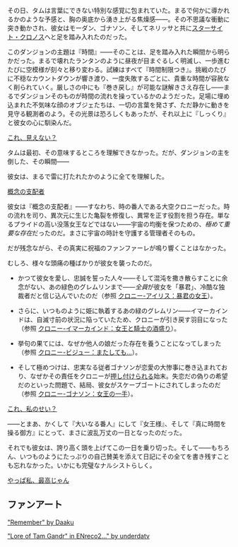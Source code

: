 <!-- title: タム・ガンドル -->
<!-- status: 生存 -->

その日、タムは言葉にできない特別な感覚に包まれていた。まるで何かに導かれるかのような予感と、胸の奥底から湧き上がる焦燥感――。その不思議な衝動に突き動かされ、彼女はモーダン、ゴナソン、そしてネリッサと共に[スターサイト・クロノス](https://www.youtube.com/live/YVyeKQ-6Ka8?si=eMc-IJaSIceRJmM9&t=685)へと足を踏み入れたのだった。

このダンジョンの主題は『時間』――そのことは、足を踏み入れた瞬間から明らかだった。まるで壊れたランタンのように昼夜が目まぐるしく明滅し、一歩進むたびに空模様が刻々と移り変わる。試練はすべて『時間制限つき』。挑戦のたびに不穏なカウントダウンが響き渡り、一度失敗するごとに、貴重な時間が容赦なく削られていく。厳しさの中にも『巻き戻し』が可能な謎解きさえ存在し――まるでダンジョンそのものが時間の流れを操っているかのようだった。足場に埋め込まれた不気味な顔のオブジェたちは、一切の言葉を発さず、ただ静かに動きを見守る観測者のよう。その光景は恐ろしくもあったが、それ以上に『しっくり』と彼女の心に馴染んだ。

[これ、見えない？](#embed:https://www.youtube.com/live/YVyeKQ-6Ka8?si=W5py9gmL5DGzScvo&t=3497)

タムは最初、その意味するところを理解できなかった。だが、ダンジョンの主を倒した、その瞬間――

彼女は、まるで雷に打たれたかのように全てを理解した。

[概念の支配者](#embed:https://www.youtube.com/live/YVyeKQ-6Ka8?si=8HyG-8VqesNR7ggs&t=4112)

彼女は『概念の支配者』――すなわち、時の番人である大空クロニーだった。時の流れを司り、異次元に生じた亀裂を修復し、異常を正す役割を担う存在。単なるプライドの高い没落女王などではない――宇宙の均衡を保つための、*極めて重要な存在*だったのだ。まさに宇宙の時計を守護する管理者そのもの。

だが残念ながら、その真実に祝福のファンファーレが鳴り響くことはなかった。

むしろ、様々な頭痛の種ばかりが彼女を襲ったのだ。

- かつて彼女を愛し、忠誠を誓った人々――そして混沌を撒き散らすことに余念がない、あの緑色のグレムリンまで――*全員*が彼女を「暴君」、冷酷な独裁者だと信じ込んでいたのだ（参照 [クロニー-アイリス：暴君の女王](#edge:irys-kronii)）。

- さらに、いつものように姫に執着するあの緑のグレムリン――イマーカインドは、自滅寸前の状況に陥っていたため、クロニーが引き戻す羽目になった（参照 [クロニー-イマーカインド：女王と騎士の酒盛り](#edge:cecilia-kronii)）。

- 挙句の果てには、なぜか他人の娘だった存在を養うことになってしまった（参照 [クロニー-ビジュー：またしても…](#edge:bijou-kronii)）。

- そして極めつけは、忠実なる従者ゴナソンが恋愛の大惨事に巻き込まれており、なぜかその責任をクロニーが[押し付けられる](https://www.youtube.com/live/YVyeKQ-6Ka8?si=52HWNzLYw1YlgPp8&t=10344)始末。失恋だの偽りの希望だのといった問題で、結局、彼女がスケープゴートにされてしまったのだ（参照 [クロニー-ゴナソン：女王の一手](#edge:kronii-gigi)）。

[これ、私のせい？](#embed:https://www.youtube.com/live/YVyeKQ-6Ka8?si=vXgt9AUn-I4rIQ5o&t=11385)

――とまあ、かくして『大いなる番人』にして『女王様』、そして『真に時間を操る御方』にとって、まさに波乱万丈の一日となったのだった。

それでも彼女は、誇り高く頭を上げてこの一日を乗り切った。そして――もちろん、いつものようにたっぷりの自己賛美を添えて日記にその全てを書き残すことも忘れなかった。いかにも完璧なナルシストらしく。

[やっぱ私、最高じゃん](#embed:https://www.youtube.com/live/YVyeKQ-6Ka8?si=3B-YlidTxv54ltwN&t=12964)

## ファンアート

["Remember" by Daaku](https://x.com/koizumi_arata/status/1919773686233526778)

["Lore of Tam Gandr" in ENreco2..." by underdatv](https://x.com/underdatv/status/1901931778774085956)
